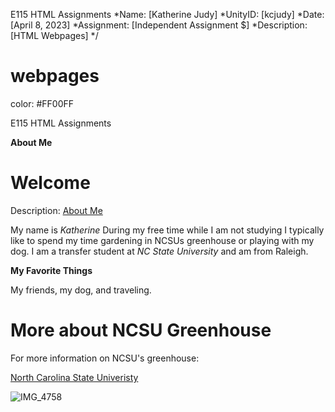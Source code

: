 E115 HTML Assignments
 *Name: [Katherine Judy]
 *UnityID: [kcjudy]
 *Date: [April 8, 2023]
 *Assignment: [Independent Assignment $]
 *Description: [HTML Webpages]
 */
 # webpages
 
 color: #FF00FF 
 
E115 HTML Assignments
<head> <strong> About Me </strong>
<title> Katherine's Webpage </title>
	
<h1> Welcome </h1>
 <body>
  <p><p style=“color:  ; font-family: Arial;”> Description: <ins> About Me </ins>
  <p> My name is <em> Katherine </em> During my free time while I am not studying I typically like to spend my time gardening in NCSUs greenhouse or playing with my dog. I am a transfer student at <em> NC State University </em> and am from Raleigh. </p>
  
	  
 <head> <strong> <p> My Favorite Things </strong> <p> My friends, my dog, and traveling. </p>

<h1> More about NCSU Greenhouse </h1>
<p> For more information on NCSU's greenhouse: </p>
<a href= "https://phytotron.ncsu.edu/greenhouses" target="_blank" >North Carolina State Univeristy </a>

	 
![IMG_4758](https://user-images.githubusercontent.com/130121098/230745402-cbc43077-7201-4fa4-adcf-10ba20fbe577.jpg)
